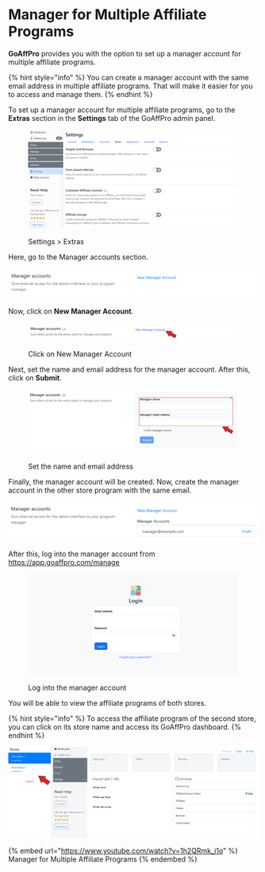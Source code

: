 # Manager for Multiple Affiliate Programs

**GoAffPro** provides you with the option to set up a manager account for multiple affiliate programs.&#x20;

{% hint style="info" %}
You can create a manager account with the same email address in multiple affiliate programs. That will make it easier for you to access and manage them.&#x20;
{% endhint %}

To set up a manager account for multiple affiliate programs, go to the **Extras** section in the **Settings** tab of the GoAffPro admin panel.

<figure><img src="../../.gitbook/assets/image (3586).png" alt=""><figcaption><p>Settings > Extras</p></figcaption></figure>

Here, go to the Manager accounts section.

![Manager accounts](<../../.gitbook/assets/image (526).png>)

Now, click on **New Manager Account**.

<figure><img src="../../.gitbook/assets/Screenshot 2024-07-29 1448347.png" alt=""><figcaption><p>Click on New Manager Account</p></figcaption></figure>

Next, set the name and email address for the manager account. After this, click on **Submit**.&#x20;

<figure><img src="../../.gitbook/assets/Screenshot 2024-07-29 144823.png" alt=""><figcaption><p>Set the name and email address</p></figcaption></figure>

Finally, the manager account will be created. Now, create the manager account in the other store program with the same email.

![Manager account created](<../../.gitbook/assets/image (1902).png>)

After this, log into the manager account from https://app.goaffpro.com/manage

<figure><img src="../../.gitbook/assets/image (3588).png" alt=""><figcaption><p>Log into the manager account</p></figcaption></figure>

You will be able to view the affiliate programs of both stores.

{% hint style="info" %}
To access the affiliate program of the second store, you can click on its store name and access its GoAffPro dashboard.
{% endhint %}

![](<../../.gitbook/assets/Screenshot 2020-12-02 215542.png>)

{% embed url="https://www.youtube.com/watch?v=1h2QRmk_i1o" %}
Manager for Multiple Affiliate Programs
{% endembed %}
